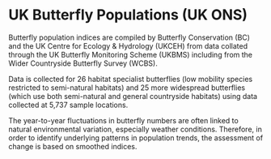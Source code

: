 # UK Butterfly Populations (UK ONS)

Butterfly population indices are compiled by Butterfly Conservation (BC) and the UK Centre for Ecology & Hydrology (UKCEH) from data collated through the UK Butterfly Monitoring Scheme (UKBMS) including from the Wider Countryside Butterfly Survey (WCBS).

Data is collected for 26 habitat specialist butterflies (low mobility species restricted to semi-natural habitats) and 25 more widespread butterflies (which use both semi-natural and general countryside habitats) using data collected at 5,737 sample locations.

The year-to-year fluctuations in butterfly numbers are often linked to natural environmental variation, especially weather conditions. Therefore, in order to identify underlying patterns in population trends, the assessment of change is based on smoothed indices.